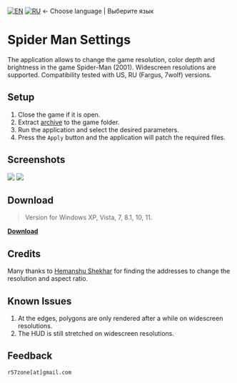 [![EN](https://user-images.githubusercontent.com/9499881/33184537-7be87e86-d096-11e7-89bb-f3286f752bc6.png)](https://github.com/r57zone/Spider-Man-Settings/) 
[![RU](https://user-images.githubusercontent.com/9499881/27683795-5b0fbac6-5cd8-11e7-929c-057833e01fb1.png)](https://github.com/r57zone/Spider-Man-Settings/blob/master/README.RU.md)
← Choose language | Выберите язык

# Spider Man Settings
The application allows to change the game resolution, color depth and brightness in the game Spider-Man (2001). Widescreen resolutions are supported. Compatibility tested with US, RU (Fargus, 7wolf) versions.

## Setup
1. Close the game if it is open.
2. Extract [archive](https://github.com/r57zone/Spider-Man-Settings/releases) to the game folder.
3. Run the application and select the desired parameters.
4. Press the `Apply` button and the application will patch the required files.

## Screenshots
![](https://github.com/r57zone/Spider-Man-Settings/assets/9499881/e9964b91-798e-400d-b4da-7f47ad10607e)
[![](https://github.com/r57zone/Spider-Man-Settings/assets/9499881/8e13f775-92bd-4f0f-b880-1cf60ed20a65)](https://github.com/r57zone/Spider-Man-Settings/assets/9499881/f0233845-e2f3-49a8-b8dd-90fd184c2cdf)

## Download
>Version for Windows XP, Vista, 7, 8.1, 10, 11.

**[Download](https://github.com/r57zone/Spider-Man-Settings/releases)**

## Credits
Many thanks to [Hemanshu Shekhar](https://community.pcgamingwiki.com/profile/9470-hemanshu-shekhar/) for finding the addresses to change the resolution and aspect ratio.

## Known Issues
1. At the edges, polygons are only rendered after a while on widescreen resolutions.
2. The HUD is still stretched on widescreen resolutions.

## Feedback
`r57zone[at]gmail.com`